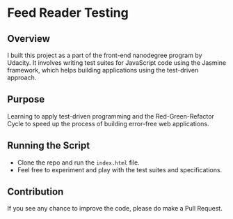 # Feed Reader Testing

## Overview
I built this project as a part of the front-end nanodegree program by Udacity. It involves writing test suites for JavaScript code using the Jasmine framework, which helps building applications using the test-driven approach.

## Purpose
Learning to apply test-driven programming and the Red-Green-Refactor Cycle to speed up the process of building error-free web applications.

## Running the Script
- Clone the repo and run the `index.html` file. 
- Feel free to experiment and play with the test suites and specifications.

## Contribution
If you see any chance to improve the code, please do make a Pull Request.
